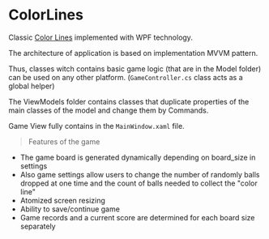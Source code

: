 # ColorLines
 
Classic [Color Lines](https://ru.wikipedia.org/wiki/Color_Lines) implemented with WPF technology.

The architecture of application is based on implementation MVVM pattern.

Thus, classes witch contains basic game logic (that are in the Model folder) can be used on any other platform. (`GameController.cs` class acts as a global helper)

The ViewModels folder contains classes that duplicate properties of the main classes of the model and change them by Commands.

Game View fully contains in the `MainWindow.xaml` file.

>Features of the game

- The game board is generated dynamically depending on board_size in settings
- Also game settings allow users to change the number of randomly balls dropped at one time and the count of balls needed to collect the "color line"
- Atomized screen resizing
- Ability to save/continue game
- Game records and a current score are determined for each board size separately
